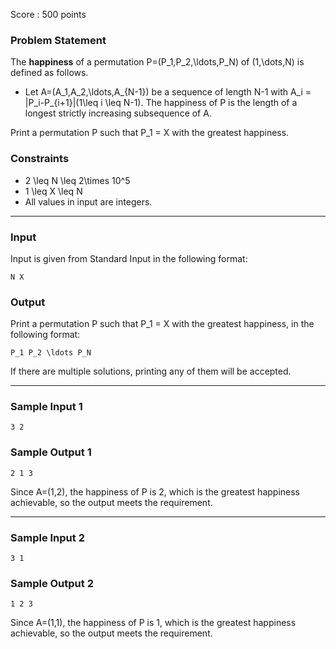 Score : 500 points

### Problem Statement

The **happiness** of a permutation P=(P\_1,P\_2,\ldots,P\_N) of (1,\dots,N) is defined as follows.

* Let A=(A\_1,A\_2,\ldots,A\_{N-1}) be a sequence of length N-1 with A\_i = |P\_i-P\_{i+1}|(1\leq i \leq N-1). The happiness of P is the length of a longest strictly increasing subsequence of A.

Print a permutation P such that P\_1 = X with the greatest happiness.

### Constraints

* 2 \leq N \leq 2\times 10^5
* 1 \leq X \leq N
* All values in input are integers.

---

### Input

Input is given from Standard Input in the following format:

```
N X
```

### Output

Print a permutation P such that P\_1 = X with the greatest happiness, in the following format:

```
P_1 P_2 \ldots P_N
```

If there are multiple solutions, printing any of them will be accepted.

---

### Sample Input 1

```
3 2
```

### Sample Output 1

```
2 1 3
```

Since A=(1,2), the happiness of P is 2, which is the greatest happiness achievable, so the output meets the requirement.

---

### Sample Input 2

```
3 1
```

### Sample Output 2

```
1 2 3
```

Since A=(1,1), the happiness of P is 1, which is the greatest happiness achievable, so the output meets the requirement.